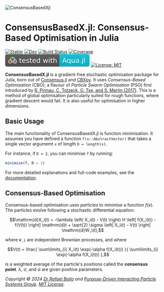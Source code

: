 ![ConsensusBasedXjl](https://github.com/PdIPS/ConsensusBasedX.jl/assets/44805883/238eca7e-00b7-4008-82ec-1fe233c8f8e1)

# ConsensusBasedX.jl: Consensus-Based Optimisation in Julia

[![Stable](https://img.shields.io/badge/docs-stable-blue.svg)](https://PdIPS.github.io/ConsensusBasedX.jl/stable/)
[![Dev](https://img.shields.io/badge/docs-dev-blue.svg)](https://PdIPS.github.io/ConsensusBasedX.jl/dev/)
[![Build Status](https://github.com/PdIPS/ConsensusBasedX.jl/actions/workflows/CI.yml/badge.svg?branch=main)](https://github.com/PdIPS/ConsensusBasedX.jl/actions/workflows/CI.yml?query=branch%3Amain)
[![Coverage](https://codecov.io/gh/PdIPS/ConsensusBasedX.jl/branch/main/graph/badge.svg)](https://codecov.io/gh/PdIPS/ConsensusBasedX.jl)
[![Aqua](https://raw.githubusercontent.com/JuliaTesting/Aqua.jl/master/badge.svg)](https://github.com/JuliaTesting/Aqua.jl)
[![License: MIT](https://img.shields.io/badge/License-MIT-yellow.svg)](https://opensource.org/licenses/MIT)

**ConsensusBasedX.jl** is a gradient-free stochastic optimisation package for Julia, born out of [Consensus.jl](https://github.com/rafaelbailo/Consensus.jl) and [CBXpy](https://github.com/PdIPS/CBXpy). It uses _Consensus-Based Optimisation_ (CBO), a flavour of _Particle Swarm Optimisation_ (PSO) first introduced by [R. Pinnau, C. Totzeck, O. Tse, and S. Martin (2017)][1]. This is a method of global optimisation particularly suited for rough functions, where gradient descent would fail. It is also useful for optimisation in higher dimensions.


## Basic Usage

The main functionality of ConsensusBasedX.jl is function minimisation. It assumes you have defined a function `f(x::AbstractVector)` that takes a single vector argumemt `x` of length `D = length(x)`.

For instance, if `D = 2`, you can minimise `f` by running:
```julia
minimise(f, D = 2)
```

For more detailed explanations and full-code examples, see the [documentation](https://PdIPS.github.io/ConsensusBasedX.jl/stable/).


## Consensus-Based Optimisation

Consensus-based optimisation uses *particles* to minimise a function $f(x)$. The particles evolve following a stochastic differential equation:
```math
\mathrm{d}X_i(t) = -\lambda \left( X_i(t) - V(t) \right) H \left[ f(X_i(t)) - f(V(t)) \right] \mathrm{d}t + \sqrt{2} \sigma \left| X_i(t) - V(t) \right| \mathrm{d}W_i(t),
```
where ``W_i`` are independent Brownian processes, and where
```math
V(t) = \frac{
\sum\limits_{i} X_i(t) \exp(-\alpha f(X_i(t)))
}{
\sum\limits_{i} \exp(-\alpha f(X_i(t)))
},
```
is a weighted average of the particle's positions called the **consensus point**. $\lambda$, $\sigma$, and $\alpha$ are given positive parameters.

[1]: http://dx.doi.org/10.1142/S0218202517400061


*Copyright © 2024 [Dr Rafael Bailo](https://rafaelbailo.com/) and [Purpose-Driven Interacting Particle Systems Group](https://github.com/PdIPS). [MIT License](https://github.com/PdIPS/ConsensusBasedX.jl/blob/main/LICENSE).*

